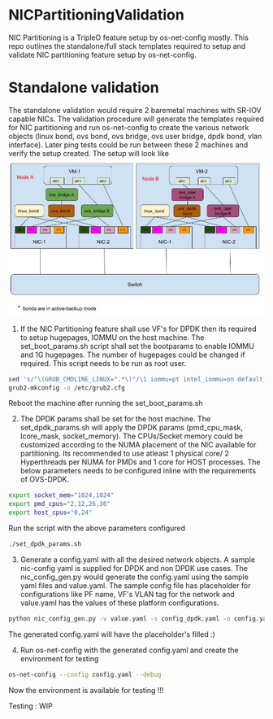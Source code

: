 # NICPartitioningValidation
NIC Partitioning is a TripleO feature setup by os-net-config mostly.
This repo outlines the standalone/full stack templates required to setup and validate NIC partitioning feature setup by os-net-config.

# Standalone validation
The standalone validation would require 2 baremetal machines with SR-IOV capable NICs. The validation procedure will generate the templates required for NIC partitioning and run os-net-config to create the various network objects (linux bond, ovs bond, ovs bridge, ovs user bridge, dpdk bond, vlan interface). Later ping tests could be run between these 2 machines and verify the setup created.
The setup will look like
![alt text](images/standalone_testing.jpg)

1. If the NIC Partitioning feature shall use VF's for DPDK then its required to setup hugepages, IOMMU on the host machine. The set_boot_params.sh script shall set the bootparams to enable IOMMU and 1G hugepages. The number of hugepages could be changed if required. This script needs to be run as root user.

```bash
sed 's/^\(GRUB_CMDLINE_LINUX=".*\)"/\1 iommu=pt intel_iommu=on default_hugepagesz=1GB hugepagesz=1G hugepages=10"/g' -i /etc/default/grub
grub2-mkconfig -o /etc/grub2.cfg
```
Reboot the machine after running the set_boot_params.sh

2. The DPDK params shall be set for the host machine. The set_dpdk_params.sh will apply the DPDK params (pmd_cpu_mask, lcore_mask, socket_memory). The CPUs/Socket memory could be customized according to the  NUMA placement of the NIC available for partitioning. Its recommended to use atleast 1 physical core/ 2 Hyperthreads per NUMA for PMDs and 1 core for HOST processes. The below parameters needs to be configured inline with the requirements of OVS-DPDK.

```bash
export socket_mem="1024,1024"
export pmd_cpus="2,12,26,36"
export host_cpus="0,24"
```
Run the script with the above parameters configured 
```bash
./set_dpdk_params.sh
```

3. Generate a config.yaml with all the desired network objects. A sample nic-config yaml is supplied for DPDK and non DPDK use cases. The nic_config_gen.py would generate the config.yaml using the sample yaml files and value.yaml. The sample config file has placeholder for configurations like PF name, VF's VLAN tag for the network and value.yaml has the values of these platform configurations.

```bash
python nic_config_gen.py -v value.yaml -s config_dpdk.yaml -o config.yaml
```
The generated config.yaml will have the placeholder's filled :)

4. Run os-net-config with the generated config.yaml and create the environment for testing

```bash
os-net-config --config config.yaml --debug
```
Now the environment is available for testing !!!

Testing : WIP
